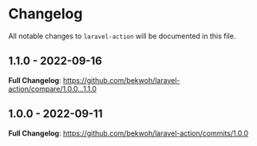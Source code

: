 # Changelog

All notable changes to `laravel-action` will be documented in this file.

## 1.1.0 - 2022-09-16

**Full Changelog**: https://github.com/bekwoh/laravel-action/compare/1.0.0...1.1.0

## 1.0.0 - 2022-09-11

**Full Changelog**: https://github.com/bekwoh/laravel-action/commits/1.0.0
